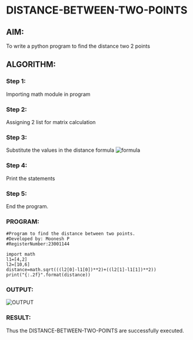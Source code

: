 # DISTANCE-BETWEEN-TWO-POINTS

## AIM:
To write a python program to find the distance two 2 points
## ALGORITHM:
### Step 1:
Importing math module in program
### Step 2:
Assigning 2 list for matrix calculation
### Step 3:
Substitute the values in the distance formula ![formula](/formula.JPG)
### Step 4:
Print the statements
### Step 5:
End the program. 
### PROGRAM:
```
#Program to find the distance between two points.
#Developed by: Moonesh P
#RegisterNumber:23001144

import math
l1=[4,2]
l2=[10,6]
distance=math.sqrt(((l2[0]-l1[0])**2)+((l2[1]-l1[1])**2))
print("{:.2f}".format(distance))
```

### OUTPUT:
![OUTPUT](/DISTANCE-BETWEEN-TWO-POINTS/distance.png)

### RESULT:
Thus the  DISTANCE-BETWEEN-TWO-POINTS are successfully executed.